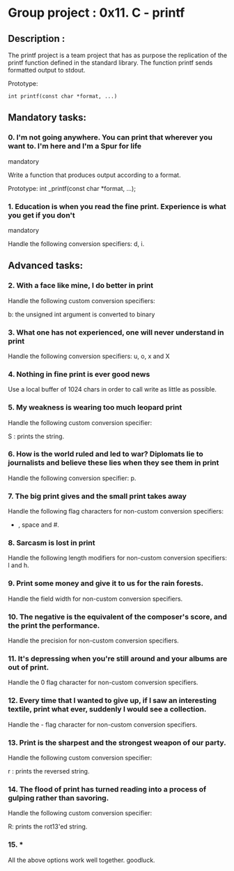 # Group project : 0x11. C - printf


## Description :

The printf project is a team project that has as purpose the replication of the printf function defined in the standard library.
The function printf sends formatted output to stdout.

Prototype:

	int printf(const char *format, ...)

## Mandatory tasks:


### 0. I'm not going anywhere. You can print that wherever you want to. I'm here and I'm a Spur for life
mandatory

Write a function that produces output according to a format.

Prototype: int _printf(const char *format, ...);


### 1. Education is when you read the fine print. Experience is what you get if you don't
mandatory

Handle the following conversion specifiers: d, i.



## Advanced tasks:


### 2. With a face like mine, I do better in print

Handle the following custom conversion specifiers:

b: the unsigned int argument is converted to binary


### 3. What one has not experienced, one will never understand in print

Handle the following conversion specifiers: u, o, x and X



### 4. Nothing in fine print is ever good news

Use a local buffer of 1024 chars in order to call write as little as possible.


### 5. My weakness is wearing too much leopard print

Handle the following custom conversion specifier:

S : prints the string.


### 6. How is the world ruled and led to war? Diplomats lie to journalists and believe these lies when they see them in print

Handle the following conversion specifier: p.


### 7. The big print gives and the small print takes away

Handle the following flag characters for non-custom conversion specifiers:

+ , space and #.


### 8. Sarcasm is lost in print

Handle the following length modifiers for non-custom conversion specifiers: l and h.


### 9. Print some money and give it to us for the rain forests.

Handle the field width for non-custom conversion specifiers.


### 10. The negative is the equivalent of the composer's score, and the print the performance.

Handle the precision for non-custom conversion specifiers.


### 11. It's depressing when you're still around and your albums are out of print.

Handle the 0 flag character for non-custom conversion specifiers.


### 12. Every time that I wanted to give up, if I saw an interesting textile, print what ever, suddenly I would see a collection.

Handle the - flag character for non-custom conversion specifiers.


### 13. Print is the sharpest and the strongest weapon of our party.

Handle the following custom conversion specifier:

r : prints the reversed string.


### 14. The flood of print has turned reading into a process of gulping rather than savoring.

Handle the following custom conversion specifier:

R: prints the rot13'ed string.


### 15. *

All the above options work well together.
goodluck.
